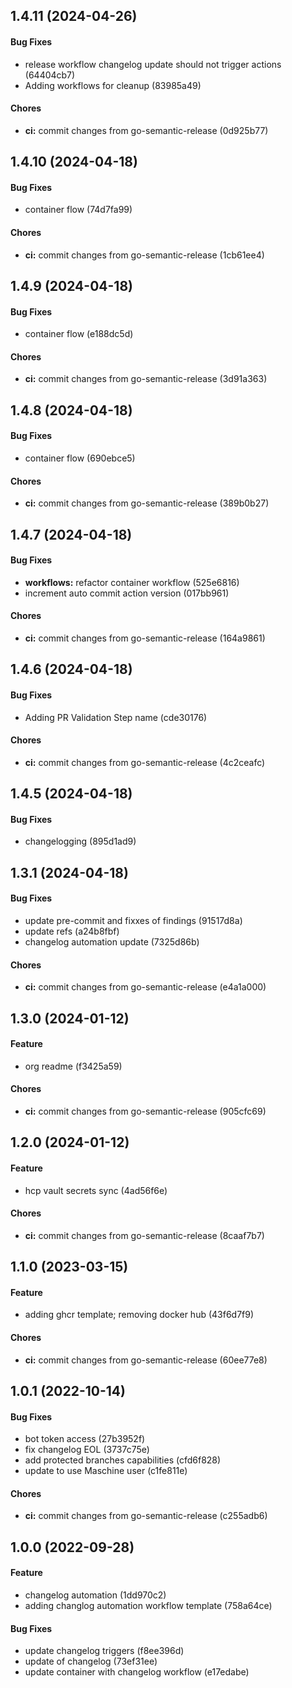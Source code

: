 ## 1.4.11 (2024-04-26)

#### Bug Fixes

* release workflow changelog update should not trigger actions (64404cb7)
* Adding workflows for cleanup (83985a49)

#### Chores

* **ci:** commit changes from go-semantic-release (0d925b77)


## 1.4.10 (2024-04-18)

#### Bug Fixes

* container flow (74d7fa99)

#### Chores

* **ci:** commit changes from go-semantic-release (1cb61ee4)


## 1.4.9 (2024-04-18)

#### Bug Fixes

* container flow (e188dc5d)

#### Chores

* **ci:** commit changes from go-semantic-release (3d91a363)


## 1.4.8 (2024-04-18)

#### Bug Fixes

* container flow (690ebce5)

#### Chores

* **ci:** commit changes from go-semantic-release (389b0b27)


## 1.4.7 (2024-04-18)

#### Bug Fixes

* **workflows:** refactor container workflow (525e6816)
* increment auto commit action version (017bb961)

#### Chores

* **ci:** commit changes from go-semantic-release (164a9861)


## 1.4.6 (2024-04-18)

#### Bug Fixes

* Adding PR Validation Step name (cde30176)

#### Chores

* **ci:** commit changes from go-semantic-release (4c2ceafc)


## 1.4.5 (2024-04-18)

#### Bug Fixes

* changelogging (895d1ad9)


## 1.3.1 (2024-04-18)

#### Bug Fixes

* update pre-commit and fixxes of findings (91517d8a)
* update refs (a24b8fbf)
* changelog automation update (7325d86b)

#### Chores

* **ci:** commit changes from go-semantic-release (e4a1a000)


## 1.3.0 (2024-01-12)

#### Feature

* org readme (f3425a59)

#### Chores

* **ci:** commit changes from go-semantic-release (905cfc69)


## 1.2.0 (2024-01-12)

#### Feature

* hcp vault secrets sync (4ad56f6e)

#### Chores

* **ci:** commit changes from go-semantic-release (8caaf7b7)


## 1.1.0 (2023-03-15)

#### Feature

* adding ghcr template; removing docker hub (43f6d7f9)

#### Chores

* **ci:** commit changes from go-semantic-release (60ee77e8)


## 1.0.1 (2022-10-14)

#### Bug Fixes

* bot token access (27b3952f)
* fix changelog EOL (3737c75e)
* add protected branches capabilities (cfd6f828)
* update to use Maschine user (c1fe811e)

#### Chores

* **ci:** commit changes from go-semantic-release (c255adb6)


## 1.0.0 (2022-09-28)

#### Feature

* changelog automation (1dd970c2)
* adding changlog automation workflow template (758a64ce)

#### Bug Fixes

* update changelog triggers (f8ee396d)
* update of changelog (73ef31ee)
* update container with changelog workflow (e17edabe)
